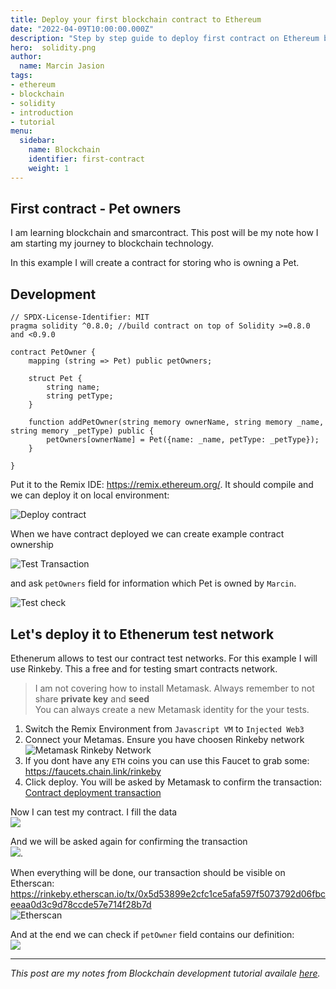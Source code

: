 ```yaml
---
title: Deploy your first blockchain contract to Ethereum
date: "2022-04-09T10:00:00.000Z"
description: "Step by step guide to deploy first contract on Ethereum blockchain"
hero:  solidity.png
author:
  name: Marcin Jasion
tags:
- ethereum
- blockchain
- solidity
- introduction
- tutorial
menu:
  sidebar:
    name: Blockchain
    identifier: first-contract
    weight: 1
---
```


## First contract - Pet owners

I am learning blockchain and smarcontract. This post will be my note how I am starting my journey to blockchain technology.

In this example I will create a contract for storing who is owning a Pet. 

## Development

```solidity
// SPDX-License-Identifier: MIT
pragma solidity ^0.8.0; //build contract on top of Solidity >=0.8.0 and <0.9.0

contract PetOwner {
    mapping (string => Pet) public petOwners;

    struct Pet {
        string name;
        string petType;
    }

    function addPetOwner(string memory ownerName, string memory _name, string memory _petType) public {
        petOwners[ownerName] = Pet({name: _name, petType: _petType});
    }

}
```

Put it to the Remix IDE: https://remix.ethereum.org/. It should compile and we can deploy it on local environment:

![Deploy contract](deploy_smart_contract.png)

When we have contract deployed we can create example contract ownership

![Test Transaction](create_test_transaction.png)

and ask `petOwners` field for information which Pet is owned by `Marcin`.

![Test check](check_test_transaction.png)

## Let's deploy it to Ethenerum test network

Ethenerum allows to test our contract test networks. For this example I will use Rinkeby. This a free and for testing smart contracts network.

> I am not covering how to install Metamask. Always remember to not share **private key** and **seed**  
> You can always create a new Metamask identity for the your tests. 

1. Switch the Remix Environment from `Javascript VM` to `Injected Web3`
2. Connect your Metamas. Ensure you have choosen Rinkeby network  
![Metamask Rinkeby Network](metamask_rinkeby.png)
3. If you dont have any `ETH` coins you can use this Faucet to grab some: https://faucets.chain.link/rinkeby
4. Click deploy. You will be asked by Metamask to confirm the transaction: [Contract deployment transaction](https://rinkeby.etherscan.io/tx/0x60ad0e4b25ba4dadef1410d766222b30815fe9e6bc7168cd6cd0f205bb4d90e3)

Now I can test my contract. I fill the data  
![](rinkeby-example-data.png)

And we will be asked again for confirming the transaction  
![](metamask-example-contract.png).

When everything will be done, our transaction should be visible on Etherscan: https://rinkeby.etherscan.io/tx/0x5d53899e2cfc1ce5afa597f5073792d06fbceeaa0d3c9d78ccde57e714f28b7d  
![Etherscan](etherscan.png)

And at the end we can check if `petOwner` field contains our definition:  
![](rinkeby-data-confirmation.png)

---
_This post are my notes from Blockchain development tutorial availale [here](https://www.youtube.com/watch?v=M576WGiDBdQ)._




